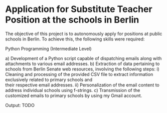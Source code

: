 # Application for Substitute Teacher Position at the schools in Berlin 

The objective of this project is to autonomously apply for positions at public schools in Berlin. To achieve this, the following skills were required: 

Python Programming (Intermediate Level)

  a) Development of a Python script capable of dispatching emails along with attachments to various email addresses.
  b) Extraction of data pertaining to schools from Berlin Senate web resources, involving the following steps:
    i) Cleaning and processing of the provided CSV file to extract information exclusively related to primary schools and     
       their respective email addresses.
    ii) Personalization of the email content to address individual schools using f-strings.
  c) Transmission of the customized emails to primary schools by using my Gmail account.

Output: 
TODO
